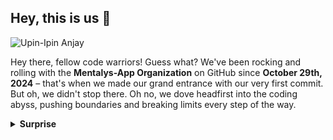 ## Hey, this is us 👋

![Upin-Ipin Anjay](https://github.com/mdprana/mdprana/assets/95018619/769ef67b-d66a-4908-a904-836f416d2a31)

Hey there, fellow code warriors! Guess what? We've been rocking and rolling with the **Mentalys-App Organization** on GitHub since **October 29th, 2024** – that's when we made our grand entrance with our very first commit. But oh, we didn't stop there. Oh no, we dove headfirst into the coding abyss, pushing boundaries and breaking limits every step of the way.

<details> 
  <summary><strong style="text-align:center;">Surprise</strong></summary><br/>
  <p align="center"><img src="https://github.com/mdprana/mdprana/assets/95018619/16b9e036-98bd-4279-b2f3-120352d301b1" ></p>
</details>
